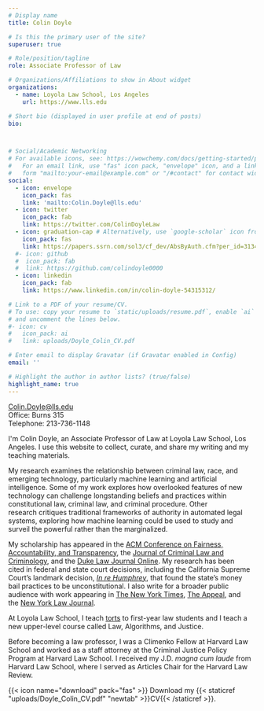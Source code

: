 ```yaml
---
# Display name
title: Colin Doyle

# Is this the primary user of the site?
superuser: true

# Role/position/tagline
role: Associate Professor of Law

# Organizations/Affiliations to show in About widget
organizations:
  - name: Loyola Law School, Los Angeles
    url: https://www.lls.edu

# Short bio (displayed in user profile at end of posts)
bio: 



# Social/Academic Networking
# For available icons, see: https://wowchemy.com/docs/getting-started/page-builder/#icons
#   For an email link, use "fas" icon pack, "envelope" icon, and a link in the
#   form "mailto:your-email@example.com" or "/#contact" for contact widget.
social:
  - icon: envelope
    icon_pack: fas
    link: 'mailto:Colin.Doyle@lls.edu'
  - icon: twitter
    icon_pack: fab
    link: https://twitter.com/ColinDoyleLaw
  - icon: graduation-cap # Alternatively, use `google-scholar` icon from `ai` icon pack
    icon_pack: fas
    link: https://papers.ssrn.com/sol3/cf_dev/AbsByAuth.cfm?per_id=3134099
  #- icon: github
  #  icon_pack: fab
  #  link: https://github.com/colindoyle0000
  - icon: linkedin
    icon_pack: fab
    link: https://www.linkedin.com/in/colin-doyle-54315312/

# Link to a PDF of your resume/CV.
# To use: copy your resume to `static/uploads/resume.pdf`, enable `ai` icons in `params.toml`,
# and uncomment the lines below.
#- icon: cv
#   icon_pack: ai
#   link: uploads/Doyle_Colin_CV.pdf

# Enter email to display Gravatar (if Gravatar enabled in Config)
email: ''

# Highlight the author in author lists? (true/false)
highlight_name: true
---
```


Colin.Doyle@lls.edu <br>
Office: Burns 315 <br>
Telephone: 213-736-1148

I'm Colin Doyle, an Associate Professor of Law at Loyola Law School, Los Angeles. I use this website to collect, curate, and share my writing and my teaching materials.

My research examines the relationship between criminal law, race, and emerging technology, particularly machine learning and artificial intelligence. Some of my work explores how overlooked features of new technology can challenge longstanding beliefs and practices within constitutional law, criminal law, and criminal procedure. Other research critiques traditional frameworks of authority in automated legal systems, exploring how machine learning could be used to study and surveil the powerful rather than the marginalized.

My scholarship has appeared in the [ACM Conference on Fairness, Accountability, and Transparency](https://dl.acm.org/doi/abs/10.1145/3351095.3372859), the [Journal of Criminal Law and Criminology](https://scholarlycommons.law.northwestern.edu/cgi/viewcontent.cgi?article=7639&context=jclc), and the [Duke Law Journal Online](https://scholarship.law.duke.edu/cgi/viewcontent.cgi?article=1078&context=dlj_online). My research has been cited in federal and state court decisions, including the California Supreme Court’s landmark decision, [_In re Humphrey_](https://www.courts.ca.gov/opinions/archive/S247278.PDF), that found the state’s money bail practices to be unconstitutional. I also write for a broader public audience with work appearing in [The New York Times](https://www.nytimes.com/2019/07/17/opinion/pretrial-ai.html), [The Appeal](https://theappeal.org/politicalreport/chesa-boudin-cash-bail-predictions/), and the [New York Law Journal](https://www.law.com/newyorklawjournal/2019/03/25/ny-legislators-should-focus-on-reducing-pretrial-incarceration/?slreturn=20200511122017).

At Loyola Law School, I teach [torts](/torts) to first-year law students and I teach a new upper-level course called Law, Algorithms, and Justice.

Before becoming a law professor, I was a Climenko Fellow at Harvard Law School and worked as a staff attorney at the Criminal Justice Policy Program at Harvard Law School. I received my J.D. _magna cum laude_ from Harvard Law School, where I served as Articles Chair for the Harvard Law Review.

{{< icon name="download" pack="fas" >}} Download my {{< staticref "uploads/Doyle_Colin_CV.pdf" "newtab" >}}CV{{< /staticref >}}.

